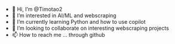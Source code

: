 - 👋 Hi, I’m @Timotao2
- 👀 I’m interested in AI/ML and webscraping
- 🌱 I’m currently learning Python and how to use copilot
- 💞️ I’m looking to collaborate on interesting webscraping projects
- 📫 How to reach me ... through github

<!---
Timotao2/Timotao2 is a ✨ special ✨ repository because its `README.md` (this file) appears on your GitHub profile.
You can click the Preview link to take a look at your changes.
--->
